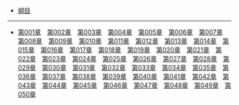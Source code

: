 - [纲目](./gm.md)


<hr>

- [第001章](./1.md)　[第002章](./2.md)　[第003章](./3.md)　[第004章](./4.md)　[第005章](./5.md)　[第006章](./6.md)　[第007章](./7.md)　[第008章](./8.md)　[第009章](./9.md)　[第010章](./10.md)　[第011章](./11.md)　[第012章](./12.md)　[第013章](./13.md)　[第014章](./14.md)　[第015章](./15.md)　[第016章](./16.md)　[第017章](./17.md)　[第018章](./18.md)　[第019章](./19.md)　[第020章](./20.md)　[第021章](./21.md)　[第022章](./22.md)　[第023章](./23.md)　[第024章](./24.md)　[第025章](./25.md)　[第026章](./26.md)　[第027章](./27.md)　[第028章](./28.md)　[第029章](./29.md)　[第030章](./30.md)　[第031章](./31.md)　[第032章](./32.md)　[第033章](./33.md)　[第034章](./34.md)　[第035章](./35.md)　[第036章](./36.md)　[第037章](./37.md)　[第038章](./38.md)　[第039章](./39.md)　[第040章](./40.md)　[第041章](./41.md)　[第042章](./42.md)　[第043章](./43.md)　[第044章](./44.md)　[第045章](./45.md)　[第046章](./46.md)　[第047章](./47.md)　[第048章](./48.md)　[第049章](./49.md)　[第050章](./50.md)